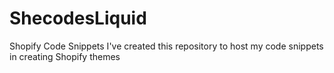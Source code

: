 # ShecodesLiquid
Shopify Code Snippets
I've created this repository to host my code snippets in creating Shopify themes
